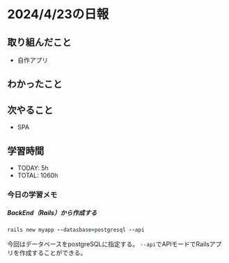 # 2024/4/23の日報

## 取り組んだこと
- 自作アプリ

## わかったこと


## 次やること
- SPA

## 学習時間
- TODAY: 5h
- TOTAL: 1060h

### 今日の学習メモ


##### BackEnd（Rails）から作成する
```ruby
rails new myapp --datasbase=postgresql --api
```

今回はデータベースをpostgreSQLに指定する。
``--api``でAPIモードでRailsアプリを作成することができる。
